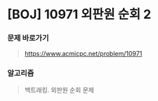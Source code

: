 # [BOJ] 10971 외판원 순회 2

### 문제 바로가기

>  https://www.acmicpc.net/problem/10971

### 알고리즘

> 백트래킹. 외판원 순회 문제


